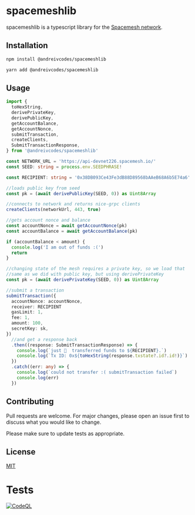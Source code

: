 # spacemeshlib

spacemeshlib is a typescript library for the [Spacemesh network](https://spacemesh.io).

## Installation

```bash
npm install @andreivcodes/spacemeshlib
```

```bash
yarn add @andreivcodes/spacemeshlib
```

## Usage

```typescript
import {
  toHexString,
  derivePrivateKey,
  derivePublicKey,
  getAccountBalance,
  getAccountNonce,
  submitTransaction,
  createClients,
  SubmitTransactionResponse,
} from '@andreivcodes/spacemeshlib'

const NETWORK_URL = 'https://api-devnet226.spacemesh.io/'
const SEED: string = process.env.SEEDPHRASE!

const RECIPIENT: string = '0x38DB093Ce43Fe3dB88D89568bAAeB68A6b5E74a6'.slice(2)

//loads public key from seed
const pk = (await derivePublicKey(SEED, 0)) as Uint8Array

//connects to network and returns nice-grpc clients
createClients(networkUrl, 443, true)

//gets account nonce and balance
const accountNonce = await getAccountNonce(pk)
const accountBalance = await getAccountBalance(pk)

if (accountBalance < amount) {
  console.log('I am out of funds :(')
  return
}

//changing state of the mesh requires a private key, so we load that
//same as we did with public key, but using derivePrivateKey
const pk = (await derivePrivateKey(SEED, 0)) as Uint8Array

//submit a transaction
submitTransaction({
  accountNonce: accountNonce,
  receiver: RECIPIENT
  gasLimit: 1,
  fee: 1,
  amount: 100,
  secretKey: sk,
})
  //and get a response back
  .then((response: SubmitTransactionResponse) => {
    console.log(`just 💸  transferred funds to ${RECIPIENT}.`)
    console.log(`Tx ID: 0x${toHexString(response.txstate?.id?.id!)}`)
  })
  .catch((err: any) => {
    console.log(`could not transfer :( submitTransaction failed`)
    console.log(err)
  })
```

## Contributing

Pull requests are welcome. For major changes, please open an issue first to discuss what you would like to change.

Please make sure to update tests as appropriate.

## License

[MIT](https://choosealicense.com/licenses/mit/)

# Tests

[![CodeQL](https://github.com/andreivcodes/spacemeshlib/actions/workflows/codeql-analysis.yml/badge.svg?branch=main)](https://github.com/andreivcodes/spacemeshlib/actions/workflows/codeql-analysis.yml)

<!-- Jest Junit Comment -->

<!-- Jest Summary Comment -->

<!-- Jest Coverage Comment -->
